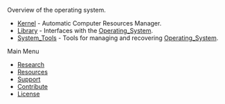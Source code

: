 Overview of the operating system.
* [Kernel](./Kernel/) - Automatic Computer Resources Manager.
* [Library](./Library/) - Interfaces with the [Operating_System](./).
* [System_Tools](./System_Tools/) - Tools for managing and recovering [Operating_System](./).
  
Main Menu
* [Research]()
* [Resources]()
* [Support]()
* [Contribute]()
* [License](../LICENSE)
